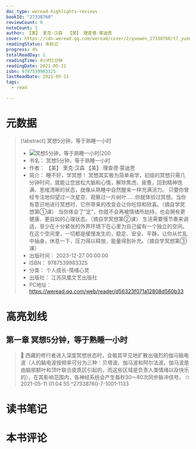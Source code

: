 ```yaml
---
doc_type: weread-highlights-reviews
bookId: "27338760"
reviewCount: 0
noteCount: 1
author: 【美】 里克·汉森  【美】 理查德·蒙迪思
cover: https://cdn.weread.qq.com/weread/cover/2/yuewen_27338760/t7_yuewen_273387601703841846.jpg
readingStatus: 未标记
progress: 4%
totalReadDay: 1
readingTime: 0小时1分钟
readingDate: 2021-05-11
isbn: 9787539983325
lastReadDate: 2021-05-11
tags:
  - read

---
```

# 元数据
> [!abstract] 冥想5分钟，等于熟睡一小时
> - ![ 冥想5分钟，等于熟睡一小时|200](https://cdn.weread.qq.com/weread/cover/2/yuewen_27338760/t7_yuewen_273387601703841846.jpg)
> - 书名： 冥想5分钟，等于熟睡一小时
> - 作者： 【美】 里克·汉森  【美】 理查德·蒙迪思
> - 简介： 睡不好，学冥想！
冥想其实极为简单易学，初级的冥想只需几分钟时间，就能让您放松大脑和心情，解除焦虑、疲惫，回到精神饱满、思维清晰的状态，就像从熟睡中自然醒来一样充满活力。
只要你曾经专注地仰望过一次星空、观察过一片树叶……你就体验过冥想。当你有意识地进行冥想时，它所带来的改变会让你吃惊和欣喜。（摘自学冥想第①课）
当你体会了“定”，你就不会再被情绪所劫持，也会拥有更健康、更自如的心理状态。（摘自学冥想第②课）
生活需要慢节奏来调适，至少在十分紧张的外界环境下在心里为自己留有一个独立的空间。在这个空间里，一切都是缓慢发生的，稳定、安全、平静，让你从忙乱中抽身，休息一下，压力得以释放，能量得到补充。（摘自学冥想第③课）
> - 出版时间： 2023-12-27 00:00:00
> - ISBN： 9787539983325
> - 分类： 个人成长-情绪心灵
> - 出版社： 江苏凤凰文艺出版社
> - PC地址：https://weread.qq.com/web/reader/d56323f071a12808d560b33

# 高亮划线

## 第一章 冥想5分钟，等于熟睡一小时

> 📌 西藏的修行者进入深度冥想状态时，会极其罕见地扩散出强烈的伽马脑电波（人的脑电波按频率可分为三种：贝塔波、伽马波和阿尔法波。伽马波是由脑部额叶和顶叶联合皮质区引起的，而这些区域是负责人类情绪以及快乐的），在其影响范围内，各神经系统会产生每秒30～80次同步脉冲信号。 
> ⏱ 2021-05-11 01:04:55 ^27338760-7-1001-1133

# 读书笔记

# 本书评论


